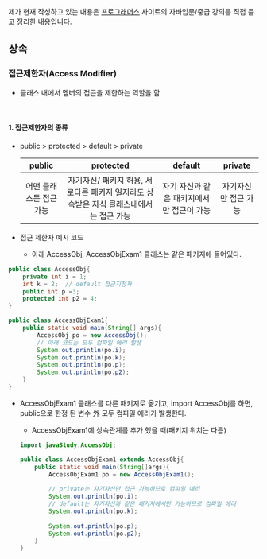 제가 현재 작성하고 있는 내용은  [프로그래머스]( https://programmers.co.kr/learn ) 사이트의 자바입문/중급 강의를 직접 듣고 정리한 내용입니다.



## 상속

### 접근제한자(Access Modifier)

- 클래스 내에서 멤버의 접근을 제한하는 역할을 함

  ​    

#### 1. 접근제한자의 종류

- public > protected > default > private

  |         public          |                          protected                           |                  default                  |       private        |
  | :---------------------: | :----------------------------------------------------------: | :---------------------------------------: | :------------------: |
  | 어떤 클래스든 접근 가능 | 자기자신/ 패키지 허용, 서로다른 패키지 일지라도 상속받은 자식 클래스내에서는 접근 가능 | 자기 자신과 같은 패키지에서만 접근이 가능 | 자기자신만 접근 가능 |

- 접근 제한자 예시 코드

  - 아래 AccessObj, AccessObjExam1 클래스는 같은 패키지에 들어있다.

```java
public class AccessObj{
    private int i = 1;
    int k = 2;	// default 접근지정자
    public int p =3;
    protected int p2 = 4;
}
```

```java
public class AccessObjExam1{
    public static void main(String[] args){
        AccessObj po = new AccessObj();
        // 아래 코드는 모두 컴파일 에러 발생
        System.out.println(po.i);
        System.out.println(po.k);
        System.out.println(po.p);
        System.out.println(po.p2);
    }
}
```

- AccessObjExam1 클래스를 다른 패키지로 옮기고, import AccessObj를 하면, public으로 한정 된 변수 外 모두 컴파일 에러가 발생한다.

  - AccessObjExam1에 상속관계를 추가 했을 때(패키지 위치는 다름)

  ```java
  import javaStudy.AccessObj;
  
  public class AccessObjExam1 extends AccessObj{
      public static void main(String[]args){
          AccessObjExam1 po = new AccessObjExam1();
          
          // private는 자기자신만 접근 가능하므로 컴파일 에러
          System.out.println(po.i); 
          // default는 자기자신과 같은 패키지에서만 가능하므로 컴파일 에러
          System.out.println(po.k); 
          
          System.out.println(po.p);
          System.out.println(po.p2);
      }
  }
  ```
